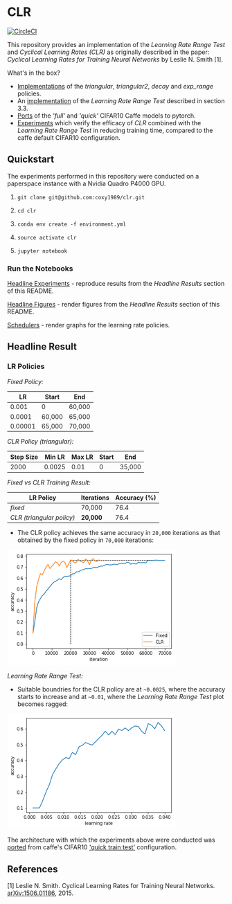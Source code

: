 # CLR

[![CircleCI](https://circleci.com/gh/coxy1989/clr.svg?style=svg)](https://circleci.com/gh/coxy1989/clr)

This repository provides an implementation of the *Learning Rate Range Test* and *Cyclical Learning Rates (CLR)* as originally described in the paper: *Cyclical Learning Rates for Training Neural Networks* by Leslie N. Smith [1].

What's in the box?

- [Implementations](https://github.com/coxy1989/clr/blob/master/modules/schedulers.py) of the *triangular*, *triangular2*, *decay* and *exp_range* policies.
- An [implementation](https://github.com/coxy1989/clr/blob/master/modules/schedulers.py#L58) of the *Learning Rate Range Test* described in section 3.3.
- [Ports](https://github.com/coxy1989/clr/blob/master/modules/model.py) of the *'full'* and *'quick'* CIFAR10 Caffe models to pytorch.
- [Experiments](https://nbviewer.jupyter.org/github/coxy1989/clr/blob/master/notebooks/headline_experiment.ipynb) which verify the efficacy of *CLR* combined with the *Learning Rate Range Test* in reducing training time, compared to the caffe default CIFAR10 configuration.

## Quickstart

The experiments performed in this repository were conducted on a paperspace instance with a Nvidia Quadro P4000 GPU.

1. `git clone git@github.com:coxy1989/clr.git`

2. `cd clr` 

3. `conda env create -f environment.yml`

3. `source activate clr`

4. `jupyter notebook`

### Run the Notebooks

[Headline Experiments](https://nbviewer.jupyter.org/github/coxy1989/clr/blob/master/notebooks/headline_experiment.ipynb) - reproduce results from the *Headline Results* section of this README.

[Headline Figures](https://nbviewer.jupyter.org/github/coxy1989/clr/blob/master/notebooks/headline_figures.ipynb) - render figures from the *Headline Results* section of this README.

[Schedulers](https://nbviewer.jupyter.org/github/coxy1989/clr/blob/master/notebooks/schedulers.ipynb) - render graphs for the learning rate policies.

## Headline Result

### LR Policies

*Fixed Policy:*

|  LR 	| Start 		| End 	|
|---	|---			|---	|
|  0.001	| 0 		| 60,000|
|  0.0001	| 60,000 	| 65,000|
|  0.00001| 65,000 	| 70,000|

*CLR Policy (triangular):*

|  Step Size | Min LR	| Max LR 	| Start| End |
|---			|---		|---		|---	|---|
|  2000| 0.0025 | 0.01| 0 | 35,000|

*Fixed vs CLR Training Result:*

|  LR Policy | Iterations | Accuracy (%)|
|---|---|---|
|  *fixed* | 70,000  | 76.4 |
|  *CLR (triangular policy)* | **20,000**  | 76.4 |

- The CLR policy achieves the same accuracy in `20,000` iterations as that obtained by the fixed policy in `70,000` iterations:

![figure_1](./images/run.png)

*Learning Rate Range Test:*

- Suitable boundries for the CLR policy are at `~0.0025`, where the accuracy starts to increase and at `~0.01`, where the *Learning Rate Range Test* plot becomes ragged:

![figure_1](./images/lrrt.png)


The architecture with which the experiments above were conducted was [ported](https://github.com/coxy1989/clr/blob/master/modules/model.py) from caffe's CIFAR10 ['quick train test'](https://github.com/BVLC/caffe/blob/master/examples/cifar10/cifar10_quick_train_test.prototxt) configuration.

## References

[1] Leslie N. Smith. Cyclical Learning Rates for Training Neural Networks. [arXiv:1506.01186](https://arxiv.org/pdf/1506.01186.pdf), 2015.
